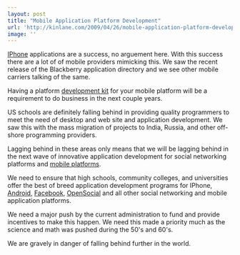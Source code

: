 ```yaml
---
layout: post
title: "Mobile Application Platform Development"
url: 'http://kinlane.com/2009/04/26/mobile-application-platform-development/'
image: ''
---
```


[IPhone][1] applications are a success, no arguement here. With this success there are a lot of of mobile providers mimicking this. We saw the recent release of the Blackberry application directory and we see other mobile carriers talking of the same.

Having a platform [development kit][2] for your mobile platform will be a requirement to do business in the next couple years.

US schools are definitely falling behind in providing quality programmers to meet the need of desktop and web site and application development. We saw this with the mass migration of projects to India, Russia, and other off-shore programming providers.

Lagging behind in these areas only means that we will be lagging behind in the next wave of innovative application development for social networking platforms and [mobile platforms][3].

We need to ensure that high schools, community colleges, and universities offer the best of breed application development programs for IPhone, [Android][4], [Facebook][5], [OpenSocial][6] and all other social networking and mobile application platforms.

We need a major push by the current administration to fund and provide incentives to make this happen. We need this made a priority much as the science and math was pushed during the 50's and 60's.

We are gravely in danger of falling behind further in the world.

   [1]: http://www.apple.com/iphone (iPhone)
   [2]: http://en.wikipedia.org/wiki/Software_development_kit (Software development kit)
   [3]: http://en.wikipedia.org/wiki/Mobile_operating_system (Mobile operating system)
   [4]: http://code.google.com/android/ (Android)
   [5]: http://facebook.com (Facebook)
   [6]: http://code.google.com/apis/opensocial (OpenSocial)
